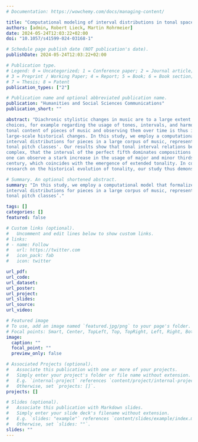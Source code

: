 ```yaml
---
# Documentation: https://wowchemy.com/docs/managing-content/

title: "Computational modeling of interval distributions in tonal space reveals paradigmatic stylistic changes in Western music history"
authors: [admin, Robert Lieck, Martin Rohrmeier]
date: 2024-05-24T12:03:22+02:00
doi: "10.1057/s41599-024-03168-1"

# Schedule page publish date (NOT publication's date).
publishDate: 2024-05-24T12:03:22+02:00

# Publication type.
# Legend: 0 = Uncategorized; 1 = Conference paper; 2 = Journal article;
# 3 = Preprint / Working Paper; 4 = Report; 5 = Book; 6 = Book section;
# 7 = Thesis; 8 = Patent
publication_types: ["2"]

# Publication name and optional abbreviated publication name.
publication: "Humanities and Social Sciences Communications"
publication_short: ""

abstract: "Diachronic stylistic changes in music are to a large extent affected by composers’ different
choices, for example regarding the usage of tones, intervals, and harmonies. Analyzing the
tonal content of pieces of music and observing them over time is thus informative about
large-scale historical changes. In this study, we employ a computational model that formalizes music-theoretic conceptualizations of tonal space, and use it to infer the most likely
interval distributions for pieces in a large corpus of music, represented as so-called 'bags of
tonal pitch classes'. Our results show that tonal interval relations become increasingly
complex, that the interval of the perfect fifth dominates compositions for centuries, and that
one can observe a stark increase in the usage of major and minor thirds during the 19th
century, which coincides with the emergence of extended tonality. In complementing prior
research on the historical evolution of tonality, our study thus demonstrates how examplebased music theory can be informed by quantitative analyses of large corpora and computational models."

# Summary. An optional shortened abstract.
summary: "In this study, we employ a computational model that formalizes music-theoretic conceptualizations of tonal space, and use it to infer the most likely
interval distributions for pieces in a large corpus of music, represented as so-called ‘bags of
tonal pitch classes’."

tags: []
categories: []
featured: false

# Custom links (optional).
#   Uncomment and edit lines below to show custom links.
# links:
# - name: Follow
#   url: https://twitter.com
#   icon_pack: fab
#   icon: twitter

url_pdf:
url_code:
url_dataset:
url_poster:
url_project:
url_slides:
url_source:
url_video:

# Featured image
# To use, add an image named `featured.jpg/png` to your page's folder. 
# Focal points: Smart, Center, TopLeft, Top, TopRight, Left, Right, BottomLeft, Bottom, BottomRight.
image:
  caption: ""
  focal_point: ""
  preview_only: false

# Associated Projects (optional).
#   Associate this publication with one or more of your projects.
#   Simply enter your project's folder or file name without extension.
#   E.g. `internal-project` references `content/project/internal-project/index.md`.
#   Otherwise, set `projects: []`.
projects: []

# Slides (optional).
#   Associate this publication with Markdown slides.
#   Simply enter your slide deck's filename without extension.
#   E.g. `slides: "example"` references `content/slides/example/index.md`.
#   Otherwise, set `slides: ""`.
slides: ""
---
```


